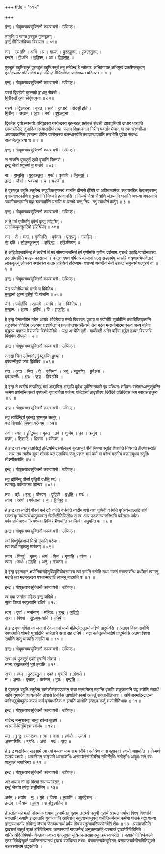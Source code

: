 +++
title = "०१५"

+++


इन्द्रः। गोषूक्त्यश्वसूक्तिनौ काण्वायनौ। उष्णिक्।

तम्व॒भि प्र गा॑यत पुरुहू॒तं पु॑रुष्टु॒तम् ।  
इन्द्रं॑ गी॒र्भिस्त॑वि॒षमा वि॑वासत ॥ ०१॥

तम् । ऊं॒ इति॑ । अ॒भि । प्र । गा॒य॒त॒ । पु॒रु॒ऽहू॒तम् । पु॒रु॒ऽस्तु॒तम् ।  
इन्द्र॑म् । गीः॒ऽभिः । त॒वि॒षम् । आ । वि॒वा॒स॒त॒ ॥

पुरुहूतं बहुभिराहूतं पुरुष्टुतं बहुभिःस्तुतं तमु तमेवेन्द्रं हे स्तोतारः अभिप्रगायत अभिमुखं प्रकर्षेणस्तुध्वम् एतदेवस्पष्टयति तविषं महान्तमिन्द्रं गीर्भिर्वाग्भिः आविवासत परिचरत ॥ १ ॥

इन्द्रः। गोषूक्त्यश्वसूक्तिनौ काण्वायनौ। उष्णिक्।

यस्य॑ द्वि॒बर्ह॑सो बृ॒हत्सहो॑ दा॒धार॒ रोद॑सी ।  
गि॒रीँरज्राँ॑ अ॒पः स्व॑र्वृषत्व॒ना ॥ ०२॥

यस्य॑ । द्वि॒ऽबर्ह॑सः । बृ॒हत् । सहः॑ । दा॒धार॑ । रोद॑सी॒ इति॑ ।  
गि॒रीन् । अज्रा॑न् । अ॒पः । स्वः॑ । वृ॒ष॒ऽत्व॒ना ॥

द्विबर्हसः द्वयोःस्थानयोः परिवृढस्य यस्येन्द्रस्य बृहन्महत् सहोबलं रोदसी द्यावापृथिव्यौ दाधार धारयति छान्दसोलिट् तुजादित्वादभ्यासदीर्घः तथा अज्रान् क्षिप्रगमनान् गिरीन् पवर्तान् मेघान् वा स्वः सरणशीला अपउदकानिच वृषत्वना वीर्येण यस्येन्द्रस्य बलन्धारयेति तत्रावस्थापयति तम्वभीति पूर्वया संबन्धः सत्वमित्युत्तरया वा ॥ २ ॥

इन्द्रः। गोषूक्त्यश्वसूक्तिनौ काण्वायनौ। उष्णिक्।

स रा॑जसि पुरुष्टुतँ॒ एको॑ वृ॒त्राणि॑ जिघ्नसे ।  
इन्द्र॒ जैत्रा॑ श्रव॒स्या॑ च॒ यन्त॑वे ॥ ०३॥

सः । रा॒ज॒सि॒ । पु॒रु॒ऽस्तु॒त॒ । एकः॑ । वृ॒त्राणि॑ । जि॒घ्न॒से॒ ।  
इन्द्र॑ । जैत्रा॑ । श्र॒व॒स्या॑ । च॒ । यन्त॑वे ॥

हे पुरुष्टुत बहुभिः स्तुतेन्द्र सपूर्वोक्तगुणस्त्वं राजसि दीप्यसे ईशिषे वा अपिच त्वमेकः सहायरहितः केवलएवसन् वृत्राण्यावरकाणि शत्रुजातानि जिघ्नसे हतवानसि । किमर्थं जैत्रा जैत्राणि जेतव्यानि धनानि श्रवस्या श्रवस्यानि श्रवणीयान्यन्नानि यद्वा श्रवणार्हाणि यशांसि च यन्तवे यन्तुं निय- न्तुं स्वाधीनं कर्तुम् ॥ ३ ॥

इन्द्रः। गोषूक्त्यश्वसूक्तिनौ काण्वायनौ। उष्णिक्।

तं ते॒ मदं॑ गृणीमसि॒ वृष॑णं पृ॒त्सु सा॑स॒हिम् ।  
उ॒ लो॒क॒कृ॒त्नुम॑द्रिवो हरि॒श्रिय॑म् ॥ ०४॥

तम् । ते॒ । मद॑म् । गृ॒णी॒म॒सि॒ । वृष॑णम् । पृ॒त्ऽसु । स॒स॒हिम् ।  
ऊं॒ इति॑ । लो॒क॒ऽकृ॒त्नुम् । अ॒द्रि॒ऽवः॒ । ह॒रि॒ऽश्रिय॑म् ॥

हे अद्रिवोवज्रवन्निन्द्र ते त्वदीयं तं मदं सोमपानजनितं हर्षं गृणीमसि गृणीमः प्रशंसामः गृशब्दे क्र्यादिः प्वादीनांह्रस्वः इदन्तोमसीति मसइ- कारागमः । कीदृशं वृषणं वर्षितारं कामानां पृत्सु सङ्ग्रामेषु सासहिं शत्रूणामभिभवितारं लोककृत्नुं लोकस्य स्थानस्य कर्तारं हरिश्रियं हरिभ्याम- श्वाभ्यां श्रयणीयं सेव्यं उशब्दः समुज्वये पदपूरणे वा ॥ ४ ॥

इन्द्रः। गोषूक्त्यश्वसूक्तिनौ काण्वायनौ। उष्णिक्।

येन॒ ज्योतीं॑ष्या॒यवे॒ मन॑वे च वि॒वेदि॑थ ।  
म॒न्दा॒नो अ॒स्य ब॒र्हिषो॒ वि रा॑जसि ॥ ०५॥

येन॑ । ज्योतीं॑षि । आ॒यवे॑ । मन॑वे । च॒ । वि॒वेदि॑थ ।  
म॒न्दा॒नः । अ॒स्य । ब॒र्हिषः॑ । वि । रा॒ज॒सि॒ ॥

हे इन्द्र येनात्मीयेन मदेन आयवे और्वशेयाय मनवे विवस्वतः पुत्राय च ज्योतींषि सूर्यादीनि वृत्रादिभिरावृतानि तद्धरणेन विवेदिथ अलंभयः प्रज्ञापितवान् प्रकाशितवानसीत्यर्थः तेन मदेन मन्दानोमोदमानस्त्वं अस्य बर्हिषा वृद्धस्य यज्ञस्य विराजसि विशेषेणेशिषे । यद्वा अभ्येति तृती- यार्थेषष्ठी अनेन बर्हिषा वृद्धेन हृष्यन् विराजसि विशेषेण दीप्यसे ॥ ५ ॥

इन्द्रः। गोषूक्त्यश्वसूक्तिनौ काण्वायनौ। उष्णिक्।

तद॒द्या चि॑त्त उ॒क्थिनोऽनु॑ ष्टुवन्ति पू॒र्वथा॑ ।  
वृष॑पत्नीर॒पो ज॑या दि॒वेदि॑वे ॥ ०६॥

तत् । अ॒द्य । चि॒त् । ते॒ । उ॒क्थिनः॑ । अनु॑ । स्तु॒व॒न्ति॒ । पू॒र्वऽथा॑ ।  
वृष॑ऽपत्नीः । अ॒पः । ज॒य॒ । दि॒वेऽदि॑वे ॥

हे इन्द्र ते त्वदीयं तत्प्रसिद्धं बलं अद्याचित् अद्यापि पूर्वथा पूर्वस्मिन्काले इव उक्थिनः शख्निणः स्तोतारःअनुष्टुवन्ति क्रमेण प्रशंसन्ति सत्वं वृषपत्नीः वृषा वर्षिता पर्जन्यः पतिर्यासां तादृशीरपः दिवेदिवे प्रतिदिवसं जय स्वायत्तङ्कुरु ॥ ६ ॥

इन्द्रः। गोषूक्त्यश्वसूक्तिनौ काण्वायनौ। उष्णिक्।

तव॒ त्यदि॑न्द्रि॒यं बृ॒हत्तव॒ शुष्म॑मु॒त क्रतु॑म् ।  
वज्रं॑ शिशाति धि॒षणा॒ वरे॑ण्यम् ॥ ०७॥

तव॑ । त्यत् । इ॒न्द्रि॒यम् । बृ॒हत् । तव॑ । शुष्म॑म् । उ॒त । क्रतु॑म् ।  
वज्र॑म् । शि॒शा॒ति॒ । धि॒षणा॑ । वरे॑ण्यम् ॥

हे इन्द्र तव त्यत् तत्प्रसिद्धं इन्द्रियमिन्द्रस्यलिङ्गं बृहत्प्रभूतं वीर्यं धिषणा स्तुतिः शिशाति निःश्यति तीक्ष्णीकरोति । तथा तव त्वदीयं शुष्मं शोषकं बलं उतापिच क्रतुं प्रज्ञानं बलं कर्म वा वरेण्यं वरणीयं वज्रमायुधंच स्तुतिः तीक्ष्णीकरोति ॥ ७ ॥

इन्द्रः। गोषूक्त्यश्वसूक्तिनौ काण्वायनौ। उष्णिक्।

तव॒ द्यौरि॑न्द्र॒ पौंस्यं॑ पृथि॒वी व॑र्धति॒ श्रवः॑ ।  
त्वामापः॒ पर्व॑तासश्च हिन्विरे ॥ ०८॥

तव॑ । द्यौः । इ॒न्द्र॒ । पौंस्य॑म् । पृ॒थि॒वी । व॒र्ध॒ति॒ । श्रवः॑ ।  
त्वाम् । आपः॑ । पर्व॑तासः । च॒ । हि॒न्वि॒रे॒ ॥

हे इन्द्र तव त्वदीयं पौंस्यं बलं द्यौः वर्धति वर्धयति त्वदीयं श्रवो यशः पृथिवी वर्धयति वृधेर्ण्यन्ताल्लटि शपि छन्दस्युभयथेत्यार्धधातुकत्वात् णेरनिटीतिणिलोपः तं त्वां आप उदकान्यन्तरिक्षाणि पर्वतासः पर्वताः पर्ववन्तोमेघाश्च गिरयश्चवा हिन्विरे प्रीणयन्ति स्वामित्वेन प्राप्रुवन्ति वा ॥ ८ ॥

इन्द्रः। गोषूक्त्यश्वसूक्तिनौ काण्वायनौ। उष्णिक्।

त्वां विष्णु॑र्बृ॒हन्क्षयो॑ मि॒त्रो गृ॑णाति॒ वरु॑णः ।  
त्वां शर्धो॑ मद॒त्यनु॒ मारु॑तम् ॥ ०९॥

त्वाम् । विष्णुः॑ । बृ॒हन् । क्षयः॑ । मि॒त्रः । गृ॒णा॒ति॒ । वरु॑णः ।  
त्वाम् । शर्धः॑ । म॒द॒ति॒ । अनु॑ । मारु॑तम् ॥

हे इन्द्र बृहन्महान् क्षयोनिवासहेतुर्विष्णुर्मित्रोवरुणश्च त्वां गृणाति स्तौति तथा मारुतं मरुत्संबन्धि शर्धोबलं त्वामनु मदति तव मदमनुलक्ष्य पश्चान्माद्यति त्वामनु मादयति वा ॥ ९ ॥

इन्द्रः। गोषूक्त्यश्वसूक्तिनौ काण्वायनौ। उष्णिक्।

त्वं वृषा॒ जना॑नां॒ मंहि॑ष्ठ इन्द्र जज्ञिषे ।  
स॒त्रा विश्वा॑ स्वप॒त्यानि॑ दधिषे ॥ १०॥

त्वम् । वृषा॑ । जना॑नाम् । मंहि॑ष्ठः । इ॒न्द्र॒ । ज॒ज्ञि॒षे॒ ।  
स॒त्रा । विश्वा॑ । सु॒ऽअ॒प॒त्यानि॑ । द॒धि॒षे॒ ॥

हे इन्द्र वृषा वर्षिता त्वं जनानां देवजनानां मध्ये मंहिष्ठोदातृतमोजज्ञिषे प्रादुर्भवसि । अतएव विश्वा सर्वाणि स्वपत्यानि शोभनैः पुत्रादिभिः सहितानि सत्रा सह दधिषे । यद्वा स्तोतृतमोजज्ञिषे प्रादुर्भवसि अतएव विश्वा सर्वाणि दातुं धारयसि ददासि वा ॥ १० ॥

इन्द्रः। गोषूक्त्यश्वसूक्तिनौ काण्वायनौ। उष्णिक्।

स॒त्रा त्वं पु॑रुष्टुतँ॒ एको॑ वृ॒त्राणि॑ तोशसे ।  
नान्य इन्द्रा॒त्कर॑णं॒ भूय॑ इन्वति ॥ ११॥

स॒त्रा । त्वम् । पु॒रु॒ऽस्तु॒त॒ । एकः॑ । वृ॒त्राणि॑ । तो॒श॒से॒ ।  
न । अ॒न्यः । इन्द्रा॑त् । कर॑णम् । भूयः॑ । इ॒न्व॒ति॒ ॥

हे पुरुष्टुत बहुभिः स्तुतेन्द्र त्वमेकोसहायएवसन् सत्रा महन्नामैतत् महान्ति वृत्राणि शत्रुजातानि यद्वा सत्रेति सहार्थे सहैव युगपदेव एकयत्नेनैव तोशसे हिनस्सि तोशतिर्वधकर्मा अकर्तुं शक्तानीतिभावः । अपिचास्मादिन्द्रादन्यः कश्चिद्धूयोबहुतरं करणं कर्म वृत्रवधादिकं न इन्वति प्राप्नोति इन्द्रएव कर्तुं शक्रोतीतिभावः ॥ ११ ॥

इन्द्रः। गोषूक्त्यश्वसूक्तिनौ काण्वायनौ। उष्णिक्।

यदि॑न्द्र मन्म॒शस्त्वा॒ नाना॒ हव॑न्त ऊ॒तये॑ ।  
अ॒स्माके॑भि॒र्नृभि॒रत्रा॒ स्व॑र्जय ॥ १२॥

यत् । इ॒न्द्र॒ । म॒न्म॒ऽशः । त्वा॒ । नाना॑ । हव॑न्ते । ऊ॒तये॑ ।  
अ॒स्माके॑भिः । नृऽभिः॑ । अत्र॑ । स्वः॑ । ज॒य॒ ॥

हे इन्द्र थद्यस्मिन् सङ्ग्रामे त्वा त्वां मन्मशः मन्मना मननीयेन स्तोत्रेण नाना बहुप्रकारं हवन्ते आह्वयन्ति । किमर्थं ऊतये रक्षायै । अत्रास्मिन् सङ्ग्रामे अस्माकेभिः अस्माकैरस्मदीयैरेव नृभिर्नेतृभिः स्तोतृभिः आहूतः सन् स्वः शत्रुबलं जयाभिभव ॥ १२ ॥

इन्द्रः। गोषूक्त्यश्वसूक्तिनौ काण्वायनौ। उष्णिक्।

अरं॒ क्षया॑य नो म॒हे विश्वा॑ रू॒पाण्या॑वि॒शन् ।  
इन्द्रं॒ जैत्रा॑य हर्षया॒ शची॒पति॑म् ॥ १३॥

अर॑म् । क्षया॑य । नः॒ । म॒हे । विश्वा॑ । रू॒पाणि॑ । आ॒ऽवि॒शन् ।  
इन्द्र॑म् । जैत्रा॑य । ह॒र्ष॒य॒ । शची॒३॒॑ऽपति॑म् ॥

हे स्तोतः महे महते नोस्माकं क्षयाय गृहनामैतत् गृहाय तादर्थ्ये चतुर्थी गृहार्थं अरमलं पर्याप्तं विश्वा विश्वानि व्याप्तानि रूपाणि इन्द्रगतानि गुणजातानि आविशन् स्तुत्याव्याप्नुवन् शचीतिकर्मनाम कर्मणां पालकं यद्वा शच्या इन्द्राण्याभर्तारं तमेवेन्द्रं जैत्राय जेतव्यधनार्थं हर्षय तोषय स्तुत्यापरिचरणेनवेति शेषः ॥ १३ ॥प्रसम्राजमिति द्वादशर्चं चतुर्थं सूक्तं इरिंबिठिनाम्रः काण्वस्यार्षं गायत्रमैन्द्रं अनुक्रम्यतेहि-प्रसम्राजं द्वादशेरिंबिठिरिति । अतिरात्रेद्वितीयेपर्या- येच्छावाकशस्त्रे एतत्सूक्तं सूत्रितंच-प्रसम्राजमुपक्रमस्वाभरेति । महाव्रतेपि निष्केवल्ये एतदादिकेद्वेसूक्ते उपरितनस्यान्त्यं द्वऋचं वर्जयित्वा तथैव- पंचमारण्यकेसूत्रितम्-प्रसम्राजंचर्षणीनामितिसूक्ते उत्तरस्योत्तमे उद्धरतीति ।